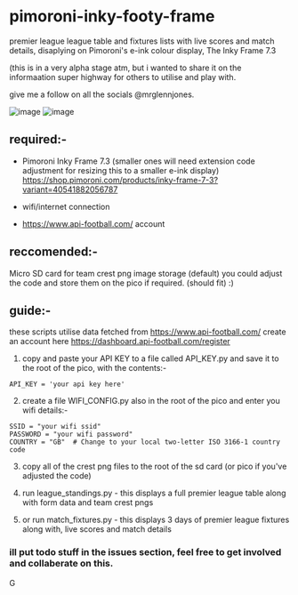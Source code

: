 # pimoroni-inky-footy-frame
premier league league table and fixtures lists with live scores and match details, disaplying on Pimoroni's e-ink colour display, The Inky Frame 7.3

(this is in a very alpha stage atm, but i wanted to share it on the informaation super highway for others to utilise and play with.

give me a follow on all the socials @mrglennjones.

![image](https://github.com/user-attachments/assets/9ef435da-9ec8-4ad1-b0a5-c6c2f4ba852a)
![image](https://github.com/user-attachments/assets/04c89abf-9905-4ba1-87b0-c86cf1205b86)


## required:-
- Pimoroni Inky Frame 7.3 (smaller ones will need extension code adjustment for resizing this to a smaller e-ink display)
https://shop.pimoroni.com/products/inky-frame-7-3?variant=40541882056787

- wifi/internet connection

- https://www.api-football.com/ account 

## reccomended:-
Micro SD card for team crest png image storage (default)
you could adjust the code and store them on the pico if required. (should fit) :)


## guide:-

these scripts utilise data fetched from https://www.api-football.com/
create an account here https://dashboard.api-football.com/register

1. copy and paste your API KEY to a file called API_KEY.py and save it to the root of the pico, with the contents:-

```
API_KEY = 'your api key here'
```
2. create a file WIFI_CONFIG.py also in the root of the pico and enter you wifi details:-
```
SSID = "your wifi ssid"
PASSWORD = "your wifi password"
COUNTRY = "GB"  # Change to your local two-letter ISO 3166-1 country code
```
3. copy all of the crest png files to the root of the sd card (or pico if you've adjusted the code)

4. run league_standings.py - this displays a full premier league table along with form data and team crest pngs
5. or run match_fixtures.py - this displays 3 days of premier league fixtures along with, live scores and match details



### ill put todo stuff in the issues section, feel free to get involved and collaberate on this.

G

